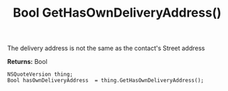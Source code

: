 ﻿---
uid: crmscript_ref_NSQuoteVersion_GetHasOwnDeliveryAddress
title: Bool GetHasOwnDeliveryAddress()
intellisense: NSQuoteVersion.GetHasOwnDeliveryAddress
keywords: NSQuoteVersion, GetHasOwnDeliveryAddress
so.topic: reference
---

The delivery address is not the same as the contact's Street address

**Returns:** Bool


```crmscript
NSQuoteVersion thing;
Bool hasOwnDeliveryAddress  = thing.GetHasOwnDeliveryAddress();
```


